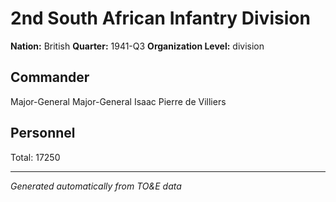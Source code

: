 # 2nd South African Infantry Division

**Nation:** British
**Quarter:** 1941-Q3
**Organization Level:** division

## Commander

Major-General Major-General Isaac Pierre de Villiers

## Personnel

Total: 17250

---
*Generated automatically from TO&E data*

